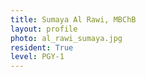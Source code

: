 ```yaml
---
title: Sumaya Al Rawi, MBChB 
layout: profile
photo: al_rawi_sumaya.jpg
resident: True
level: PGY-1
---
```


